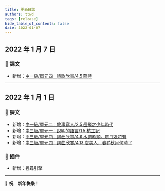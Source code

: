 ```yaml
---
title: 更新日誌
authors: ttwd
tags: [release]
hide_table_of_contents: false
date: 2022-01-07
---
```


## 2022 年 1 月 7 日

### 📖 課文

- 新增：[中一級/單元四：詩歌欣賞/4.5 燕詩](/S3/單元四：詩歌欣賞/4.5燕詩)

---

## 2022 年 1 月 1 日

### 📖 課文

- 新增：[中一級/單元二：敘事寫人/2.5 岳飛之少年時代](/S1/單元二：敘事寫人/2.5岳飛之少年時代)
- 新增：[中三級/單元一：說明的語言/1.5 核工記](/S3/單元一：說明的語言/1.5核工記)
- 新增：[中三級/單元四：詞曲欣賞/4.6 水調歌頭．明月幾時有](/S3/單元四：詞曲欣賞/4.6水調歌頭．明月幾時有)
- 新增：[中三級/單元四：詞曲欣賞/4.18 虞美人．春花秋月何時了](/S3/單元四：詞曲欣賞/4.18虞美人．春花秋月何時了)

### 🔧 插件

- 新增：搜尋引擎

---

**🎉 祝　新年快樂！**

